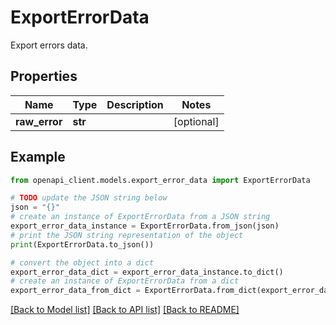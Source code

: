 # ExportErrorData

Export errors data.

## Properties

Name | Type | Description | Notes
------------ | ------------- | ------------- | -------------
**raw_error** | **str** |  | [optional] 

## Example

```python
from openapi_client.models.export_error_data import ExportErrorData

# TODO update the JSON string below
json = "{}"
# create an instance of ExportErrorData from a JSON string
export_error_data_instance = ExportErrorData.from_json(json)
# print the JSON string representation of the object
print(ExportErrorData.to_json())

# convert the object into a dict
export_error_data_dict = export_error_data_instance.to_dict()
# create an instance of ExportErrorData from a dict
export_error_data_from_dict = ExportErrorData.from_dict(export_error_data_dict)
```
[[Back to Model list]](../README.md#documentation-for-models) [[Back to API list]](../README.md#documentation-for-api-endpoints) [[Back to README]](../README.md)


